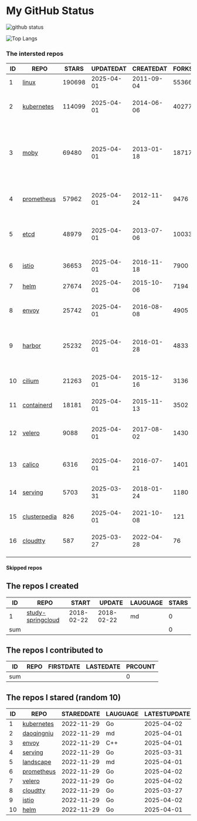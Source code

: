 # My GitHub Status

<img src="https://github-readme-stats-1.yihong0618.vercel.app/api?username=daoqingniu&show_icons=true&&&hide_title=true&count_private=true" alt="github status" />

![Top Langs](https://github-readme-stats-1.yihong0618.vercel.app/api/top-langs/?username=daoqingniu&layout=compact)

<!--START_SECTION:github_repos-->
### The intersted repos
| ID |                              REPO                               | STARS  | UPDATEDAT  | CREATEDAT  | FORKSCOUNT |                                                DESCRIPTIONS                                                |
|----|-----------------------------------------------------------------|--------|------------|------------|------------|------------------------------------------------------------------------------------------------------------|
|  1 | [linux](https://github.com/torvalds/linux)                      | 190698 | 2025-04-01 | 2011-09-04 |      55366 | Linux kernel source tree                                                                                   |
|  2 | [kubernetes](https://github.com/kubernetes/kubernetes)          | 114099 | 2025-04-01 | 2014-06-06 |      40277 | Production-Grade Container Scheduling and Management                                                       |
|  3 | [moby](https://github.com/moby/moby)                            |  69480 | 2025-04-01 | 2013-01-18 |      18717 | The Moby Project - a collaborative project for the container ecosystem to assemble container-based systems |
|  4 | [prometheus](https://github.com/prometheus/prometheus)          |  57962 | 2025-04-01 | 2012-11-24 |       9476 | The Prometheus monitoring system and time series database.                                                 |
|  5 | [etcd](https://github.com/etcd-io/etcd)                         |  48979 | 2025-04-01 | 2013-07-06 |      10033 | Distributed reliable key-value store for the most critical data of a distributed system                    |
|  6 | [istio](https://github.com/istio/istio)                         |  36653 | 2025-04-01 | 2016-11-18 |       7900 | Connect, secure, control, and observe services.                                                            |
|  7 | [helm](https://github.com/helm/helm)                            |  27674 | 2025-04-01 | 2015-10-06 |       7194 | The Kubernetes Package Manager                                                                             |
|  8 | [envoy](https://github.com/envoyproxy/envoy)                    |  25742 | 2025-04-01 | 2016-08-08 |       4905 | Cloud-native high-performance edge/middle/service proxy                                                    |
|  9 | [harbor](https://github.com/goharbor/harbor)                    |  25232 | 2025-04-01 | 2016-01-28 |       4833 | An open source trusted cloud native registry project that stores, signs, and scans content.                |
| 10 | [cilium](https://github.com/cilium/cilium)                      |  21263 | 2025-04-01 | 2015-12-16 |       3136 | eBPF-based Networking, Security, and Observability                                                         |
| 11 | [containerd](https://github.com/containerd/containerd)          |  18181 | 2025-04-01 | 2015-11-13 |       3502 | An open and reliable container runtime                                                                     |
| 12 | [velero](https://github.com/vmware-tanzu/velero)                |   9088 | 2025-04-01 | 2017-08-02 |       1430 | Backup and migrate Kubernetes applications and their persistent volumes                                    |
| 13 | [calico](https://github.com/projectcalico/calico)               |   6316 | 2025-04-01 | 2016-07-21 |       1401 | Cloud native networking and network security                                                               |
| 14 | [serving](https://github.com/knative/serving)                   |   5703 | 2025-03-31 | 2018-01-24 |       1180 | Kubernetes-based, scale-to-zero, request-driven compute                                                    |
| 15 | [clusterpedia](https://github.com/clusterpedia-io/clusterpedia) |    826 | 2025-04-01 | 2021-10-08 |        121 | The Encyclopedia of Kubernetes clusters                                                                    |
| 16 | [cloudtty](https://github.com/cloudtty/cloudtty)                |    587 | 2025-03-27 | 2022-04-28 |         76 | A Friendly Kubernetes CloudShell (Web Terminal) !                                                          |



#### Skipped repos
<!--END_SECTION:github_repos-->

<!--START_SECTION:my_github-->
## The repos I created
| ID  |                                 REPO                                 |   START    |   UPDATE   | LAUGUAGE | STARS |
|-----|----------------------------------------------------------------------|------------|------------|----------|-------|
|   1 | [study-springcloud](https://github.com/daoqingniu/study-springcloud) | 2018-02-22 | 2018-02-22 | md       |     0 |
| sum |                                                                      |            |            |          |     0 |

## The repos I contributed to
| ID  | REPO | FIRSTDATE | LASTEDATE | PRCOUNT |
|-----|------|-----------|-----------|---------|
| sum |      |           |           |       0 |

## The repos I stared (random 10)
| ID |                          REPO                          | STAREDDATE | LAUGUAGE | LATESTUPDATE |
|----|--------------------------------------------------------|------------|----------|--------------|
|  1 | [kubernetes](https://github.com/kubernetes/kubernetes) | 2022-11-29 | Go       | 2025-04-02   |
|  2 | [daoqingniu](https://github.com/daoqingniu/daoqingniu) | 2022-11-29 | md       | 2025-04-01   |
|  3 | [envoy](https://github.com/envoyproxy/envoy)           | 2022-11-29 | C++      | 2025-04-01   |
|  4 | [serving](https://github.com/knative/serving)          | 2022-11-29 | Go       | 2025-03-31   |
|  5 | [landscape](https://github.com/cncf/landscape)         | 2022-11-29 | md       | 2025-04-01   |
|  6 | [prometheus](https://github.com/prometheus/prometheus) | 2022-11-29 | Go       | 2025-04-02   |
|  7 | [velero](https://github.com/vmware-tanzu/velero)       | 2022-11-29 | Go       | 2025-04-02   |
|  8 | [cloudtty](https://github.com/cloudtty/cloudtty)       | 2022-11-29 | Go       | 2025-03-27   |
|  9 | [istio](https://github.com/istio/istio)                | 2022-11-29 | Go       | 2025-04-02   |
| 10 | [helm](https://github.com/helm/helm)                   | 2022-11-29 | Go       | 2025-04-01   |

<!--END_SECTION:my_github-->
